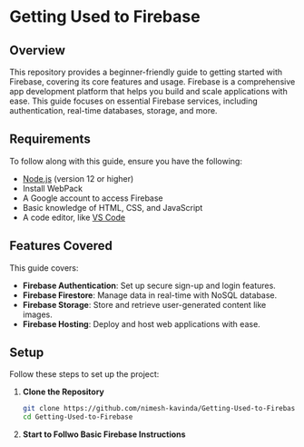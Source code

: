 # Getting Used to Firebase

## Overview
This repository provides a beginner-friendly guide to getting started with Firebase, covering its core features and usage. Firebase is a comprehensive app development platform that helps you build and scale applications with ease. This guide focuses on essential Firebase services, including authentication, real-time databases, storage, and more.

## Requirements
To follow along with this guide, ensure you have the following:
- [Node.js](https://nodejs.org/) (version 12 or higher)
- Install WebPack
- A Google account to access Firebase
- Basic knowledge of HTML, CSS, and JavaScript
- A code editor, like [VS Code](https://code.visualstudio.com/)

## Features Covered
This guide covers:
- **Firebase Authentication**: Set up secure sign-up and login features.
- **Firebase Firestore**: Manage data in real-time with NoSQL database.
- **Firebase Storage**: Store and retrieve user-generated content like images.
- **Firebase Hosting**: Deploy and host web applications with ease.

## Setup
Follow these steps to set up the project:

1. **Clone the Repository**  
   ```bash
   git clone https://github.com/nimesh-kavinda/Getting-Used-to-Firebase.git
   cd Getting-Used-to-Firebase

2. **Start to Follwo Basic Firebase Instructions**